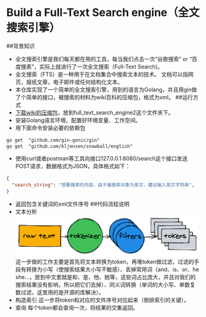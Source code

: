 # Build a Full-Text Search engine（全文搜索引擎）
##背景知识
- 全文搜索引擎是我们每天都在用的工具，每当我们点击一次“谷歌搜索” or “百度搜素”，实际上就进行了一次全文搜索（Full-Text Search)。
- 全文搜索（FTS）是一种用于在文档集合中搜索文本的技术。 文档可以指网页，报纸文章，电子邮件或任何结构化文本。
- 本仓库实现了一个简单的全文搜索引擎，用到的语言为Golang，并且用gin做了个简单的接口，被搜索的材料为wiki百科的压缩包，格式为xml。
##运行方式
- [下载wiki的压缩包](dumps.wikimedia.org)，放到full_text_search_engine2这个文件夹下。
- 安装Golang语言环境，配置好环境变量、工作空间。
- 用下面命令安装必要的依赖包
```golang
go get 	"github.com/gin-gonic/gin"
go get  "github.com/kljensen/snowball/english"
```
- 使用curl或者postman等工具向接口127.0.0.1:8080/search这个接口发送POST请求，数据格式为JSON，具体格式如下：
```json
{
  "search_string": "想要搜索的内容，由于被搜索对象为英文，建议输入英文字符串",
}
```
- 返回包含关键词的xml文件序号
##代码流程说明
- 文本分析
![avatar](./source/text-analysis.png)
这一步做的工作主要是首先将文本转换为token，再堆token做过滤，过滤的手段有转换为小写（使搜索结果大小写不敏感）、丢掉常用词（and、is、or、he she...，放到中文里就是和、是、他、她等，这些词占比庞大，并且对我们的搜索结果没有影响，所以把它们去掉）、同义词转换（单词的大小写、单数复数过滤，这里用的是开源的库解决）。
- 构造索引
这一步将token和对应的文件序号对应起来（倒排索引的关键）。
- 查询
每个token都会查询一次，将结果的交集返回。